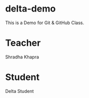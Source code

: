 # delta-demo

This is a Demo for Git &amp; GitHub Class.

# Teacher

Shradha Khapra

# Student

Delta Student
